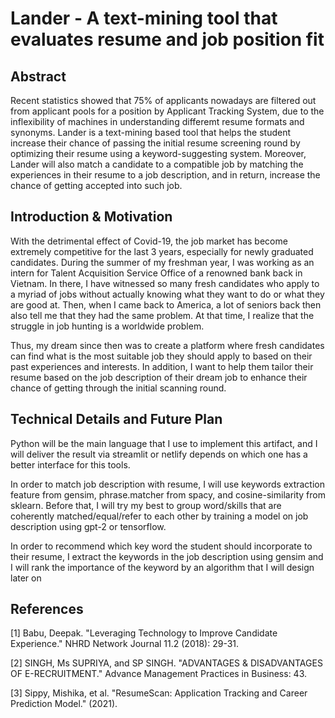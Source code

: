 # Lander - A text-mining tool that evaluates resume and job position fit


## Abstract

Recent statistics showed that 75% of applicants nowadays are filtered out from applicant pools for a position by Applicant Tracking System, due to the inflexibility of machines in understanding differemt resume formats and synonyms. Lander is a text-mining based tool that helps the student increase their chance of passing the initial resume screening round by optimizing their resume using a keyword-suggesting system. Moreover, Lander will also match a candidate to a compatible job by matching the experiences in their resume to a job description, and in return, increase the chance of getting accepted into such job. 

## Introduction & Motivation

With the detrimental effect of Covid-19, the job market has become extremely competitive for the last 3 years, especially for newly graduated candidates. During the summer of my freshman year, I was working as an intern for Talent Acquisition Service Office of a renowned bank back in Vietnam. In there, I have witnessed so many fresh candidates who apply to a myriad of jobs without actually knowing what they want to do or what they are good at. Then, when I came back to America, a lot of seniors back then also tell me that they had the same problem. At that time, I realize that the struggle in job hunting is a worldwide problem.

Thus, my dream since then was to create a platform where fresh candidates can find what is the most suitable job they should apply to based on their past experiences and interests. In addition, I want to help them tailor their resume based on the job description of their dream job to enhance their chance of getting through the initial scanning round.  

## Technical Details and Future Plan

Python will be the main language that I use to implement this artifact, and I will deliver the result via streamlit or netlify depends on which one has a better interface for this tools. 

In order to match job description with resume, I will use keywords extraction feature from gensim, phrase.matcher from spacy, and cosine-similarity from sklearn. Before that, I will try my best to group word/skills that are coherently matched/equal/refer to each other by training a model on job description using gpt-2 or tensorflow.

In order to recommend which key word the student should incorporate to their resume, I extract the keywords in the job description using gensim and I will rank the importance of the keyword by an algorithm that I will design later on

## References

[1] Babu, Deepak. "Leveraging Technology to Improve Candidate Experience." NHRD Network Journal 11.2 (2018): 29-31.

[2] SINGH, Ms SUPRIYA, and SP SINGH. "ADVANTAGES & DISADVANTAGES OF E-RECRUITMENT." Advance Management Practices in Business: 43.

[3] Sippy, Mishika, et al. "ResumeScan: Application Tracking and Career Prediction Model." (2021). 
